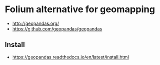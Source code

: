 # Folium alternative for geomapping

* http://geopandas.org/
* https://github.com/geopandas/geopandas

## Install
* https://geopandas.readthedocs.io/en/latest/install.html
